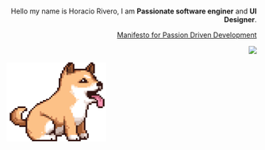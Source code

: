 <br>

<p align="right"> 
  Hello my name is Horacio Rivero, 
  I am <strong>Passionate software enginer</strong> and <strong>UI Designer</strong>.<br>
</p>

<a href="http://passiondrivendevelopment.org" alt="Manifesto for Passion Driven Development">
  <p align="right">
    Manifesto for Passion Driven Development
  </p>  
</a>

<p align="right">
  <a href="https://www.linkedin.com/in/hume" alt="Linkedin">
  <img src="https://img.shields.io/badge/-Linkedin-0e76a8?style=for-the-badge&logo=Linkedin&logoColor=white&link=https://www.linkedin.com/in/hume" /></a>
</p>  

<img src="https://github.com/11ume/11ume/blob/master/5f826dcd39712916a1f3324cfeac717d.gif?raw=true" min-width="400px" max-width="200px" width="200px" align="left" alt="dog">

